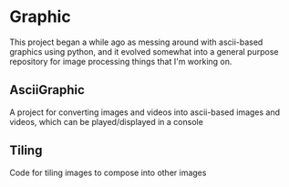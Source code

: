 # Graphic
This project began a while ago as messing around with ascii-based graphics using python, and it evolved somewhat into a general purpose repository for image processing things that I'm working on.

## AsciiGraphic
A project for converting images and videos into ascii-based images and videos, which can be played/displayed in a console

## Tiling
Code for tiling images to compose into other images
